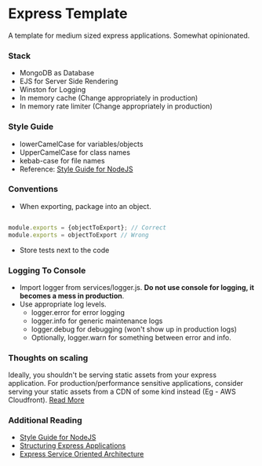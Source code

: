 # Express Template

A template for medium sized express applications. Somewhat opinionated. 

### Stack

- MongoDB as Database
- EJS for Server Side Rendering
- Winston for Logging
- In memory cache (Change appropriately in production)
- In memory rate limiter (Change appropriately in production)



### Style Guide

- lowerCamelCase for variables/objects
- UpperCamelCase for class names
- kebab-case for file names 
- Reference: [Style Guide for NodeJS](https://github.com/felixge/node-style-guide)


### Conventions

- When exporting, package into an object. 
```javascript

module.exports = {objectToExport}; // Correct
module.exports = objectToExport // Wrong
```
- Store tests next to the code



### Logging To Console
 
* Import logger from services/logger.js. **Do not use console for logging, it becomes a mess in production**.  
* Use appropriate log levels. 
    * logger.error for error logging
    * logger.info for generic maintenance logs
    * logger.debug for debugging (won't show up in production logs)
    * Optionally, logger.warn for something between error and info. 
    
    
### Thoughts on scaling

Ideally, you shouldn't be serving static assets from your express application. For production/performance sensitive applications, consider serving your static assets from a CDN of some kind instead (Eg - AWS Cloudfront).
[Read More](https://softwareontheroad.com/nodejs-scalability-issues/?utm_source=github&utm_medium=readme#jobs)


### Additional Reading

- [Style Guide for NodeJS](https://github.com/felixge/node-style-guide)
- [Structuring Express Applications](https://softwareontheroad.com/ideal-nodejs-project-structure/?utm_source=github&utm_medium=readme#configs)
- [Express Service Oriented Architecture](https://www.codementor.io/@evanbechtol/node-service-oriented-architecture-12vjt9zs9i)
    


